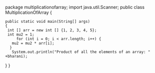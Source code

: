 
package multiplicationofarray;
import java.util.Scanner;
public class MultiplicationOfArray 
{
    
    public static void main(String[] args) 
    {               
     int [] arr = new int [] {1, 2, 3, 4, 5};  
     int mu2 = 1;  
         for (int i = 0; i < arr.length; i++) {  
       mu2 = mu2 * arr[i];  
      }  
       System.out.println("Product of all the elements of an array: " +bharani);  
  }
}   
  
